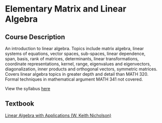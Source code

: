# Elementary Matrix and Linear Algebra

## Course Description

An introduction to linear algebra. Topics include matrix algebra, linear systems of equations, vector spaces, sub-spaces, linear dependence, span, basis, rank of matrices, determinants, linear transformations, coordinate representations, kernel, range, eigenvalues and eigenvectors, diagonalization, inner products and orthogonal vectors, symmetric matrices. Covers linear algebra topics in greater depth and detail than MATH 320. Formal techniques in mathematical argument MATH 341 not covered.

View the syllabus [here](./syllabus.pdf)

## Textbook

[Linear Algebra with Applications (W. Keith Nicholson)](./textbook.pdf)
